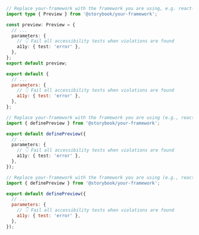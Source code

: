 ```ts filename=".storybook/preview.ts" renderer="common" language="ts" tabTitle="CSF 3"
// Replace your-framework with the framework you are using, e.g. react-vite, nextjs, vue3-vite, etc.
import type { Preview } from '@storybook/your-framework';

const preview: Preview = {
  // ...
  parameters: {
    // 👇 Fail all accessibility tests when violations are found
    a11y: { test: 'error' },
  },
};
export default preview;
```

```js filename=".storybook/preview.js" renderer="common" language="js" tabTitle="CSF 3"
export default {
  // ...
  parameters: {
    // 👇 Fail all accessibility tests when violations are found
    a11y: { test: 'error' },
  },
};
```

```ts filename=".storybook/preview.ts" renderer="react" language="ts" tabTitle="CSF Next 🧪"
// Replace your-framework with the framework you are using (e.g., react-vite, nextjs, nextjs-vite)
import { definePreview } from '@storybook/your-framework';

export default definePreview({
  // ...
  parameters: {
    // 👇 Fail all accessibility tests when violations are found
    a11y: { test: 'error' },
  },
});
```

<!-- JS snippets still needed while providing both CSF 3 & Next -->

```js filename=".storybook/preview.js" renderer="react" language="js" tabTitle="CSF Next 🧪"
// Replace your-framework with the framework you are using (e.g., react-vite, nextjs, nextjs-vite)
import { definePreview } from '@storybook/your-framework';

export default definePreview({
  // ...
  parameters: {
    // 👇 Fail all accessibility tests when violations are found
    a11y: { test: 'error' },
  },
});
```
